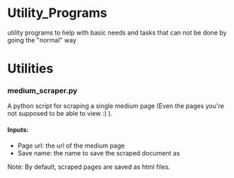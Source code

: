# Utility_Programs
utility programs to help with basic needs and tasks that can not be done by going the "normal" way

# Utilities
### medium_scraper.py
A python script for scraping a single medium page (Even the pages you're not supposed to be able to view :) ).

#### Inputs:
- Page url: the url of the medium page
- Save name: the name to save the scraped document as

Note: By default, scraped pages are saved as html files.
